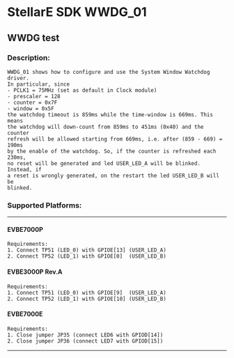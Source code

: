 # StellarE SDK WWDG_01

## WWDG test

### Description: 
	WWDG_01 shows how to configure and use the System Window Watchdog driver.
	In particular, since
	- PCLK1 = 75MHz (set as default in Clock module)
	- prescaler = 128
	- counter = 0x7F
	- window = 0x5F
	the watchdog timeout is 859ms while the time-window is 669ms. This means
	the watchdog will down-count from 859ms to 451ms (0x40) and the counter
	refresh will be allowed starting from 669ms, i.e. after (859 - 669) = 190ms
	by the enable of the watchdog. So, if the counter is refreshed each 230ms,
	no reset will be generated and led USER_LED_A will be blinked. Instead, if
	a reset is wrongly generated, on the restart the led USER_LED_B will be
	blinked.
### Supported Platforms:
-----------------------------------------------------------
#### EVBE7000P
	Requirements:
	1. Connect TP51 (LED_0) with GPIOE[13] (USER_LED_A)
	2. Connect TP52 (LED_1) with GPIOE[0]  (USER_LED_B)
#### EVBE3000P Rev.A
	Requirements:
	1. Connect TP51 (LED_0) with GPIOE[9]  (USER_LED_A)
	2. Connect TP52 (LED_1) with GPIOE[10] (USER_LED_B)
#### EVBE7000E
	Requirements:
	1. Close jumper JP35 (connect LED6 with GPIOD[14])
	2. Close jumper JP36 (connect LED7 with GPIOD[15])
-----------------------------------------------------------